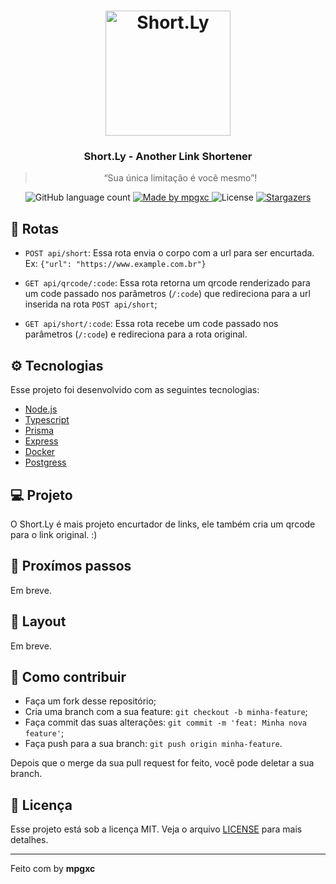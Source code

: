 <h1 align="center">
    <img alt="Short.Ly" src="" width="200px" />
</h1>

<h3 align="center">
 Short.Ly - Another Link Shortener
</h3>

<blockquote align="center">“Sua única limitação é você mesmo”!</blockquote>

<p align="center">
  <img alt="GitHub language count" src="https://img.shields.io/github/languages/count/mpgxc/short.ly?color=%2304D361">

  <a href="https://github.com/mpgxc">
    <img alt="Made by mpgxc" src="https://img.shields.io/badge/made%20by-mpgxc-%2304D361">
  </a>

  <img alt="License" src="https://img.shields.io/badge/license-MIT-%2304D361">

  <a href="https://github.com/mpgxc/short.ly/stargazers">
    <img alt="Stargazers" src="https://img.shields.io/github/stars/mpgxc/short.ly?style=social">
  </a>
</p>

## 🚀 Rotas

- `POST api/short`: Essa rota envia o corpo com a url para ser encurtada. Ex: `{"url": "https://www.example.com.br"}` 

- `GET api/qrcode/:code`: Essa rota retorna um qrcode renderizado para um code passado nos parâmetros (`/:code`) que redireciona para a url inserida na rota `POST api/short`;

- `GET api/short/:code`: Essa rota recebe um code passado nos parâmetros (`/:code`) e redireciona para a rota original. 


## ⚙️ Tecnologias

Esse projeto foi desenvolvido com as seguintes tecnologias:

- [Node.js](https://nodejs.org/en/)
- [Typescript](https://www.typescriptlang.org/)
- [Prisma](https://www.prisma.io/)
- [Express](https://expressjs.com/)
- [Docker](https://www.docker.com/)
- [Postgress](https://www.postgresql.org/)

## 💻 Projeto

O Short.Ly é mais projeto encurtador de links, ele também cria um qrcode para o link original. :)

## 👣 Proxímos passos

Em breve.

## 🔖 Layout

Em breve.

## 🤔 Como contribuir

- Faça um fork desse repositório;
- Cria uma branch com a sua feature: `git checkout -b minha-feature`;
- Faça commit das suas alterações: `git commit -m 'feat: Minha nova feature'`;
- Faça push para a sua branch: `git push origin minha-feature`.

Depois que o merge da sua pull request for feito, você pode deletar a sua branch.

## :memo: Licença

Esse projeto está sob a licença MIT. Veja o arquivo [LICENSE](LICENSE) para mais detalhes.

---

Feito com by **mpgxc**
